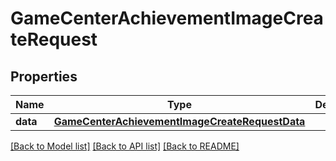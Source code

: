 # GameCenterAchievementImageCreateRequest

## Properties
Name | Type | Description | Notes
------------ | ------------- | ------------- | -------------
**data** | [**GameCenterAchievementImageCreateRequestData**](GameCenterAchievementImageCreateRequestData.md) |  | 

[[Back to Model list]](../README.md#documentation-for-models) [[Back to API list]](../README.md#documentation-for-api-endpoints) [[Back to README]](../README.md)


